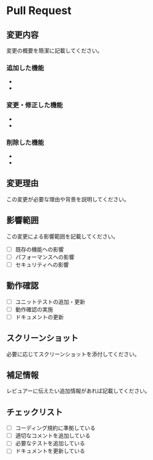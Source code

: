 # Pull Request

## 変更内容
変更の概要を簡潔に記載してください。

### 追加した機能
- 
- 

### 変更・修正した機能
- 
- 

### 削除した機能
- 
- 

## 変更理由
この変更が必要な理由や背景を説明してください。

## 影響範囲
この変更による影響範囲を記載してください。
- [ ] 既存の機能への影響
- [ ] パフォーマンスへの影響
- [ ] セキュリティへの影響

## 動作確認
- [ ] ユニットテストの追加・更新
- [ ] 動作確認の実施
- [ ] ドキュメントの更新

## スクリーンショット
必要に応じてスクリーンショットを添付してください。

## 補足情報
レビュアーに伝えたい追加情報があれば記載してください。

## チェックリスト
- [ ] コーディング規約に準拠している
- [ ] 適切なコメントを追加している
- [ ] 必要なテストを追加している
- [ ] ドキュメントを更新している
